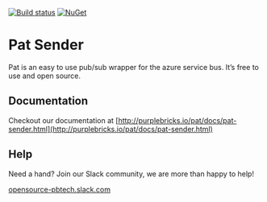 [![Build status](https://ci.appveyor.com/api/projects/status/nlrrpparg9658fx1?svg=true)](https://ci.appveyor.com/project/ilivewithian/pat-subscriber)
[![NuGet](https://img.shields.io/nuget/v/Pat.Sender.svg)](https://www.nuget.org/packages/Pat.Sender/)

# Pat Sender

Pat is an easy to use pub/sub wrapper for the azure service bus. It’s free to use and open source.

## Documentation

Checkout our documentation at [http://purplebricks.io/pat/docs/pat-sender.html](http://purplebricks.io/pat/docs/pat-sender.html)

## Help

Need a hand? Join our Slack community, we are more than happy to help!

[opensource-pbtech.slack.com](https://join.slack.com/t/opensource-pbtech/shared_invite/enQtNDM0NzM2NjYwMzIyLTY1ZWIyODkxZmRhNjJiZjI2MTA5OGM2Nzk2MTIwMjI3YTJmNmIxMDZhM2RiOTM1YjQ0NDRjZDFiZDU4YmEwNjE)
